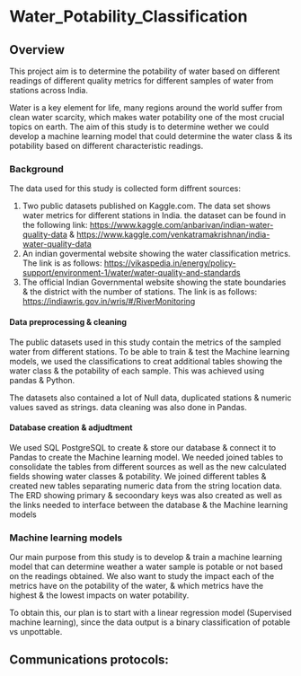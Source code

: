 # Water_Potability_Classification
## Overview
This project aim is to determine the potability of water based on different readings of different quality metrics for different samples of water from stations across India.

Water is a key element for life, many regions around the world suffer from clean water scarcity, which makes water potability one of the most crucial topics on earth. The aim of this study is to determine wether we could develop a machine learning model that could determine the water class & its potability based on different characteristic readings.
### Background
The data used for this study is collected form diffrent sources:
1. Two public datasets published on Kaggle.com. The data set shows water metrics for different stations in India. the dataset can be found in the following link: https://www.kaggle.com/anbarivan/indian-water-quality-data & https://www.kaggle.com/venkatramakrishnan/india-water-quality-data
2. An indian govermental website showing the water classification metrics. The link is as follows:  https://vikaspedia.in/energy/policy-support/environment-1/water/water-quality-and-standards
3. The official Indian Governmental website showing the state boundaries & the district with the number of stations. The link is as follows: https://indiawris.gov.in/wris/#/RiverMonitoring

#### Data preprocessing & cleaning

The public datasets used in this study contain the metrics of the sampled water from different stations. To be able to train & test the Machine learning models, we used the classifications to creat additional tables showing the water class & the potability of each sample. This was achieved using pandas & Python.

The datasets also contained a lot of Null data, duplicated stations & numeric values saved as strings. data cleaning was also done in Pandas.

#### Database creation & adjudtment

We used SQL PostgreSQL to create & store our database & connect it to Pandas to create the Machine learning model. We needed joined tables to consolidate the tables from different sources as well as the new calculated fields showing water classes & potability. We joined different tables & created new tables separating numeric data from the string location data. The ERD  showing primary & secoondary keys was also created as well as the links needed to interface between the database & the Machine learning models

### Machine learning models

Our main purpose from this study is to develop & train a machine learning model that can determine weather a water sample is potable or not based on the readings obtained. We also want to study the impact each of the metrics have on the potability of the water, & which metrics have the highest & the lowest impacts on water potability. 

To obtain this, our plan is to start with a linear regression model (Supervised machine learning), since the data output is a binary classification of potable vs unpottable.

## Communications protocols:



